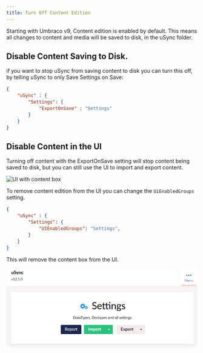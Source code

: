 ```yaml
---
title: Turn Off Content Edition
---
```


Starting with Umbraco v9, Content edition is enabled by default. This means all changes to content and media will be saved to disk, in the uSync folder.

## Disable Content Saving to Disk. 
if you want to stop uSync from saving content to disk you can turn this off, by telling uSync to only Save Settings on Save:

```json title="appsettings.json"
{
    "uSync" : {
        "Settings": {
            "ExportOnSave" : "Settings" 
        }
    }
}
```

## Disable Content in the UI
Turning off content with the ExportOnSave setting will stop content being saved to disk, but you can still use the UI to import and export content. 

![UI with content box](allboxes.png)

To remove content edition from the UI you can change the `UiEnabledGroups` setting.

```json title="appsettings.json"
{
    "uSync" : {
        "Settings": {
            "UIEnabledGroups": "Settings",
        }
    }
}
```

This will remove the content box from the UI. 

![Just the UI Settings](justsetting.png)